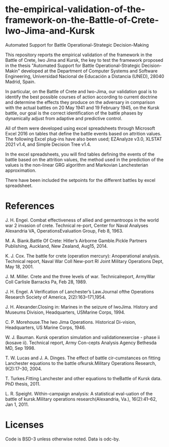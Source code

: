 # the-empirical-validation-of-the-framework-on-the-Battle-of-Crete-Iwo-Jima-and-Kursk
Automated Support for Battle Operational-Strategic Decision-Making

This repository reports the empirical validation of the framework in the Battle of Crete, Iwo Jima and Kursk, the key to test the framework proposed in the thesis "Automated Support for Battle Operational-Strategic Decision-Makin" developed at the Department of Computer Systems and Software Engineering, Universidad Nacional de Educación a Distancia (UNED), 28040 Madrid, Spain.

In particular, on the Battle of Crete and Iwo-Jima, our validation goal is to identify the best possible courses of action according to current doctrine and determine the effects they produce on the adversary in comparison with the actual battles on 20 May 1941 and 19 February 1945, on the Kursk battle, our goal is the correct identification of the battle phases by dynamically adjust from adaptive and predictive control.

All of them were developed using excel spreadsheets through Microsoft Excel 2016 on tables that define the battle events based on attrition values. The following Excel plug-ins have also been used; EZAnalyze v3.0, XLSTAT 2021 v1.4, and Simple Decision Tree v1.4.

In the excel spreadsheets, you will find tables defining the events of the battle based on the attrition values, the method used in the prediction of the values is the non-linear GRG algorithm and Markovian Lanchesterian approximation.

There have been included the setpoints for the different battles by excel spreadsheet.

# References

J.  H.  Engel.    Combat  effectiveness  of  allied  and  germantroops  in  the  world  war  2  invasion  of  crete.   Technical  re-port, Center for Naval Analyses Alexandria VA, OperationsEvaluation Group, Feb 8, 1963.

M.  A.  Biank.Battle  Of  Crete:   Hitler’s  Airborne  Gamble.Pickle  Partners  Publishing,  Auckland,  New  Zealand,  Aug15, 2014.

K.  J.  Cox.   The  battle  for  crete  (operation  mercury):  Anoperational analysis. Technical report, Naval War Coll New-port RI Joint Military Operations Dept, May 18, 2001.

J. M. Miller.  Crete and the three levels of war.  Technicalreport, ArmyWar Coll Carlisle Barracks Pa, Feb 28, 1989.

J. H. Engel.  A Verification of Lanchester’s Law.Journal ofthe  Operations  Research  Society  of  America,  2(2):163–171,1954.

J. H. Alexander.Closing in:  Marines in the seizure of IwoJima.   History  and  Museums  Division,  Headquarters,  USMarine Corps, 1994.

C. P. Morehouse.The Iwo Jima Operations.  Historical Di-vision, Headquarters, US Marine Corps, 1946.

W. J. Bauman.  Kursk operation simulation and validationexercise - phase ii (kosave ii).  Technical report, Army Con-cepts Analysis Agency Bethesda MD, Sep 1998.

T.  W.  Lucas  and  J.  A.  Dinges.   The  effect  of  battle  cir-cumstances on fitting Lanchester equations to the battle ofkursk.Military Operations Research, 9(2):17–30, 2004.

T.  Turkes.Fitting  Lanchester  and  other  equations  to  theBattle of Kursk data.  PhD thesis, 2011.

L. R. Speight. Within-campaign analysis:  A statistical eval-uation of the battle of kursk.Military  operations  research(Alexandria, Va.), 16(2):41–62, Jan 1, 2011.
# Licenses
Code is BSD-3 unless otherwise noted.
Data is odc-by.
